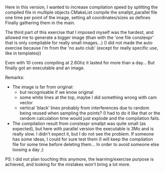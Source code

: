 Here in this version, I wanted to increase compilation speed by splitting the compiled file in multiple objects
CMakeList compile the smallpt_parallel file one time per point of the image, setting all coordinates/sizes as defines
Finally gathering them in the main.

The third part of this exercise that I imposed myself was the hardest, and allowed me to generate a bigger image (than with the 'one file constexpr' that is only compilable for really small images...) (I did not made the auto exercise because i'm from the 'no auto club' (except for really specific use, like in templates))

Even with 10 cores compiling at 2.6Ghz it lasted for more than a day... But finally got an executable and an image.

Remarks:
- The image is far from original:
  * but recognisable if we know original
  * some white lines at the top, maybe I did something wrong with cam vector
  * vertical 'black' lines probably from interferences due to random being reused when sampling the points? (I had to do it like that or the random calculation time would just explode and the compilation fails.
- The compilation result from constexpr smallpt was quite small (as expected), but here with parallel version the executable is 3Mo and is really slow. I didn't expect it, but I do not see the problem. If someone has some ideas, I could for sure test them (I will keep the compilation file for some time before deleting them... In order to avoid someone else loosing a day ;)

PS: I did not plan touching this anymore, the learning/exercise purpose is achieved, and looking for the mistakes won't bring a lot more.

